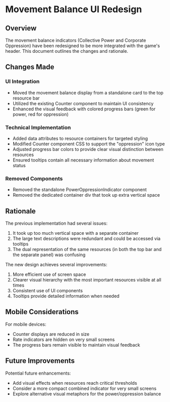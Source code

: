 # Movement Balance UI Redesign

## Overview

The movement balance indicators (Collective Power and Corporate Oppression) have been redesigned to be more integrated with the game's header. This document outlines the changes and rationale.

## Changes Made

### UI Integration
- Moved the movement balance display from a standalone card to the top resource bar
- Utilized the existing Counter component to maintain UI consistency
- Enhanced the visual feedback with colored progress bars (green for power, red for oppression)

### Technical Implementation
- Added data attributes to resource containers for targeted styling
- Modified Counter component CSS to support the "oppression" icon type
- Adjusted progress bar colors to provide clear visual distinction between resources
- Ensured tooltips contain all necessary information about movement status

### Removed Components
- Removed the standalone PowerOppressionIndicator component
- Removed the dedicated container div that took up extra vertical space

## Rationale

The previous implementation had several issues:
1. It took up too much vertical space with a separate container
2. The large text descriptions were redundant and could be accessed via tooltips
3. The dual representation of the same resources (in both the top bar and the separate panel) was confusing

The new design achieves several improvements:
1. More efficient use of screen space
2. Clearer visual hierarchy with the most important resources visible at all times
3. Consistent use of UI components
4. Tooltips provide detailed information when needed

## Mobile Considerations

For mobile devices:
- Counter displays are reduced in size
- Rate indicators are hidden on very small screens
- The progress bars remain visible to maintain visual feedback

## Future Improvements

Potential future enhancements:
- Add visual effects when resources reach critical thresholds
- Consider a more compact combined indicator for very small screens
- Explore alternative visual metaphors for the power/oppression balance